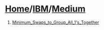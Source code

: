 # [Home](./../..)/[IBM](./..)/[Medium](./)
1. [Minimum_Swaps_to_Group_All_1's_Together](./Minimum_Swaps_to_Group_All_1%27s_Together.md)
